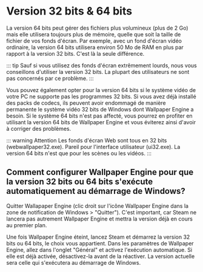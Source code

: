 # Version 32 bits & 64 bits

La version 64 bits peut gérer des fichiers plus volumineux (plus de 2 Go) mais elle utilisera toujours plus de mémoire, quelle que soit la taille de fichier de vos fonds d'écran. Par exemple, avec un fond d'écran vidéo ordinaire, la version 64 bits utilisera environ 50 Mo de RAM en plus par rapport à la version 32 bits. C'est là la seule différence.

::: tip Sauf si vous utilisez des fonds d'écran extrêmement lourds, nous vous conseillons d'utiliser la version 32 bits. La plupart des utilisateurs ne sont pas concernés par ce problème. :::

Vous pouvez également opter pour la version 64 bits si le système vidéo de votre PC ne supporte pas les programmes 32 bits. Si vous avez déjà installé des packs de codecs, ils peuvent avoir endommagé de manière permanente le système vidéo 32 bits de Windows dont Wallpaper Engine a besoin. Si le système 64 bits n'est pas affecté, vous pourrez en profiter en utilisant la version 64 bits de Wallpaper Engine et vous éviterez ainsi d'avoir à corriger des problèmes.

::: warning Attention Les fonds d'écran Web sont tous en 32 bits (webwallpaper32.exe). Pareil pour l'interface utilisateur (ui32.exe). La version 64 bits n'est que pour les scènes ou les vidéos. :::

## Comment configurer Wallpaper Engine pour que la version 32 bits ou 64 bits s'exécute automatiquement au démarrage de Windows?

Quitter Wallapaper Engine (clic droit sur l'icône Wallpaper Engine dans la zone de notification de Windows > "Quitter"). C'est important, car Steam ne lancera pas autrement Wallpaper Engine et mettra la version déjà en cours au premier plan.

Une fois Wallpaper Engine éteint, lancez Steam et démarrez la version 32 bits ou 64 bits, le choix vous appartient. Dans les paramètres de Wallpaper Engine, allez dans l'onglet "Général" et activez l'exécution automatique. Si elle est déjà activée, désactivez-la avant de la réactiver. La version actuelle sera celle qui s'exécutera au démarrage de Windows. 